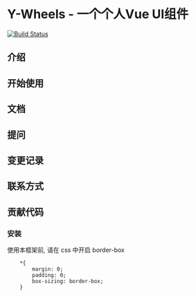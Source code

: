 # Y-Wheels  - 一个个人Vue UI组件

[![Build Status](https://travis-ci.org/yym-yumeng123/Y-Wheels.svg?branch=master)](https://travis-ci.org/yym-yumeng123/Y-Wheels)

## 介绍

## 开始使用

## 文档

## 提问

## 变更记录

## 联系方式

## 贡献代码
### 安装

使用本框架前, 请在 css 中开启 border-box
```
    *{
        margin: 0;
        padding: 0;
        box-sizing: border-box;
    }
```
